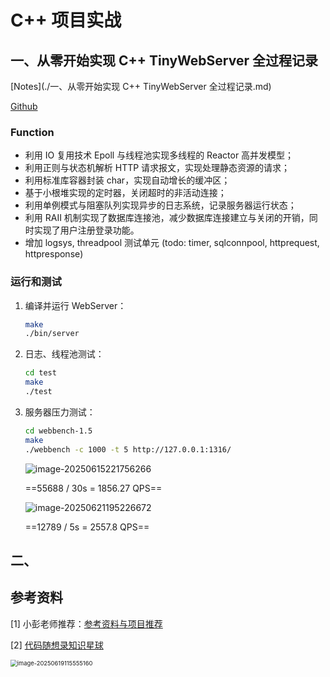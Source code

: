 # C++ 项目实战



## 一、从零开始实现 C++ TinyWebServer 全过程记录

[Notes](./一、从零开始实现 C++ TinyWebServer 全过程记录.md)

[Github](https://github.com/A-Egoist/WebServer)



### Function

-   利用 IO 复用技术 Epoll 与线程池实现多线程的 Reactor 高并发模型；
-   利用正则与状态机解析 HTTP 请求报文，实现处理静态资源的请求；
-   利用标准库容器封装 char，实现自动增长的缓冲区；
-   基于小根堆实现的定时器，关闭超时的非活动连接；
-   利用单例模式与阻塞队列实现异步的日志系统，记录服务器运行状态；
-   利用 RAII 机制实现了数据库连接池，减少数据库连接建立与关闭的开销，同时实现了用户注册登录功能。
-   增加 logsys, threadpool 测试单元 (todo: timer, sqlconnpool, httprequest, httpresponse)



### 运行和测试

1.   编译并运行 WebServer：
     ```bash
     make
     ./bin/server
     ```

2.   日志、线程池测试：
     ```bash
     cd test
     make
     ./test
     ```

3.   服务器压力测试：
     ```bash
     cd webbench-1.5
     make
     ./webbench -c 1000 -t 5 http://127.0.0.1:1316/
     ```

     ![image-20250615221756266](https://amonologue-image-bed.oss-cn-chengdu.aliyuncs.com/2025/202506152218864.png)
     
     ==55688 / 30s = 1856.27 QPS==
     
     ![image-20250621195226672](https://amonologue-image-bed.oss-cn-chengdu.aliyuncs.com/2025/202506211952765.png)
     
     ==12789 / 5s = 2557.8 QPS==



## 二、





## 参考资料

[1] 小彭老师推荐：[参考资料与项目推荐](https://parallel101.github.io/cppguidebook/recommend/)

[2]  [代码随想录知识星球](https://www.programmercarl.com/other/kstar.html)

<img src="https://amonologue-image-bed.oss-cn-chengdu.aliyuncs.com/2025/202506191156865.png" alt="image-20250619115555160" style="zoom: 67%;" />